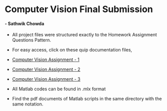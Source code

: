 # Computer Vision Final Submission

#### - Sathwik Chowda



* All project files were structured exactly to the Homework Assignment Questions Pattern. 
* For easy access, click on these quip documentation files,  

* [Computer Vision Assignment - 1](https://dicelab.quip.com/VwUPAWH37F7f)
* [Computer Vision Assignment - 2](https://dicelab.quip.com/2fIbA7UTwUGw)
* [Computer Vision Assignment - 3](https://dicelab.quip.com/ClR4AUmm56ta)
* All Matlab codes can be found in .mlx format
* Find the pdf documents of Matlab scripts in the same directory with the same notation.

